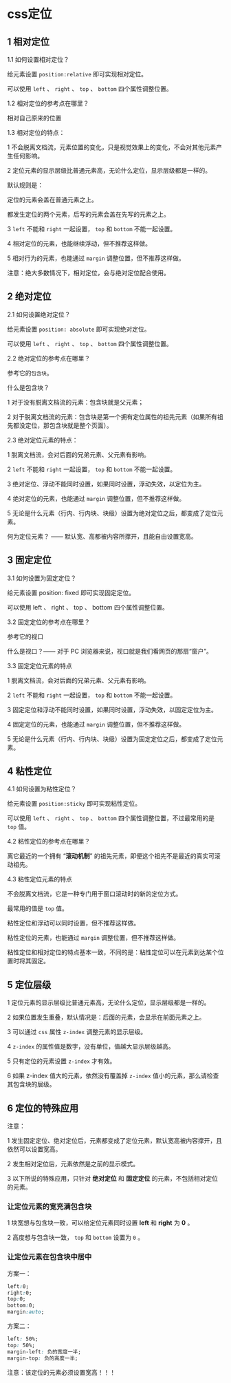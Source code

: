 # css定位 

## 1 相对定位

1.1 如何设置相对定位？

给元素设置 `position:relative` 即可实现相对定位。

可以使用 `left` 、 `right` 、 `top` 、 `bottom` 四个属性调整位置。



1.2 相对定位的参考点在哪里？

相对自己原来的位置



1.3 相对定位的特点：

1 不会脱离文档流，元素位置的变化，只是视觉效果上的变化，不会对其他元素产生任何影响。

2 定位元素的显示层级比普通元素高，无论什么定位，显示层级都是一样的。

默认规则是：

定位的元素会盖在普通元素之上。

都发生定位的两个元素，后写的元素会盖在先写的元素之上。  

3 `left` 不能和 `right` 一起设置， `top` 和 `bottom` 不能一起设置。

4 相对定位的元素，也能继续浮动，但不推荐这样做。

5 相对行为的元素，也能通过 `margin` 调整位置，但不推荐这样做。

注意：绝大多数情况下，相对定位，会与绝对定位配合使用。  



## 2 绝对定位

2.1 如何设置绝对定位？

给元素设置 `position: absolute` 即可实现绝对定位。

可以使用 `left` 、 `right` 、 `top` 、 `bottom` 四个属性调整位置。



2.2 绝对定位的参考点在哪里？

参考它的`包含块`。

什么是包含块？

1 对于没有脱离文档流的元素：包含块就是父元素；

2 对于脱离文档流的元素：包含块是第一个拥有定位属性的祖先元素（如果所有祖先都没定位，那包含块就是整个页面）。



2.3 绝对定位元素的特点：

1 脱离文档流，会对后面的兄弟元素、父元素有影响。

2 `left` 不能和 `right` 一起设置， `top` 和 `bottom` 不能一起设置。

3 绝对定位、浮动不能同时设置，如果同时设置，浮动失效，以定位为主。

4 绝对定位的元素，也能通过 `margin` 调整位置，但不推荐这样做。

5 无论是什么元素（行内、行内块、块级）设置为绝对定位之后，都变成了定位元素。



何为定位元素？ —— 默认宽、高都被内容所撑开，且能自由设置宽高。  



## 3 固定定位

3.1 如何设置为固定定位？

给元素设置 position: fixed 即可实现固定定位。

可以使用 left 、 right 、 top 、 bottom 四个属性调整位置。



3.2 固定定位的参考点在哪里？

参考它的视口

什么是视口？—— 对于 PC 浏览器来说，视口就是我们看网页的那扇“窗户”。  



3.3 固定定位元素的特点

1 脱离文档流，会对后面的兄弟元素、父元素有影响。

2 `left` 不能和 `right` 一起设置， `top` 和 `bottom` 不能一起设置。

3 固定定位和浮动不能同时设置，如果同时设置，浮动失效，以固定定位为主。

4 固定定位的元素，也能通过 `margin` 调整位置，但不推荐这样做。

5 无论是什么元素（行内、行内块、块级）设置为固定定位之后，都变成了定位元素。



## 4 粘性定位

4.1 如何设置为粘性定位？

给元素设置 `position:sticky` 即可实现粘性定位。

可以使用 `left` 、 `right` 、 `top` 、 `bottom` 四个属性调整位置，不过最常用的是 `top` 值。



4.2 粘性定位的参考点在哪里？

离它最近的一个拥有 “**滚动机制**” 的祖先元素，即便这个祖先不是最近的真实可滚动祖先。



4.3 粘性定位元素的特点

不会脱离文档流，它是一种专门用于窗口滚动时的新的定位方式。

最常用的值是 `top` 值。

粘性定位和浮动可以同时设置，但不推荐这样做。

粘性定位的元素，也能通过 `margin` 调整位置，但不推荐这样做。



粘性定位和相对定位的特点基本一致，不同的是：粘性定位可以在元素到达某个位置时将其固定。  



## 5 定位层级

1 定位元素的显示层级比普通元素高，无论什么定位，显示层级都是一样的。

2 如果位置发生重叠，默认情况是：后面的元素，会显示在前面元素之上。

3 可以通过 `css` 属性 `z-index` 调整元素的显示层级。

4 `z-index` 的属性值是数字，没有单位，值越大显示层级越高。

5 只有定位的元素设置 `z-index` 才有效。

6 如果 z-index 值大的元素，依然没有覆盖掉 `z-index` 值小的元素，那么请检查其包含块的层级。



## 6 定位的特殊应用

注意：

1 发生固定定位、绝对定位后，元素都变成了定位元素，默认宽高被内容撑开，且依然可以设置宽高。

2 发生相对定位后，元素依然是之前的显示模式。

3 以下所说的特殊应用，只针对 **绝对定位** 和 **固定定位** 的元素，不包括相对定位的元素。



### 让定位元素的宽充满包含块

1 块宽想与包含块一致，可以给定位元素同时设置 **left** 和 **right** 为 **0** 。

2 高度想与包含块一致， `top` 和 `bottom` 设置为 `0` 。



### 让定位元素在包含块中居中

方案一：

```css
left:0;
right:0;
top:0;
bottom:0;
margin:auto;
```

方案二：  

```css
left: 50%;
top: 50%;
margin-left: 负的宽度一半;
margin-top: 负的高度一半;
```

注意：该定位的元素必须设置宽高！！！  

